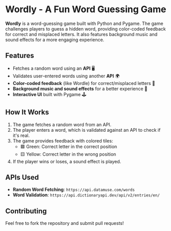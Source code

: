 # Wordly - A Fun Word Guessing Game  

**Wordly** is a word-guessing game built with Python and Pygame. The game challenges players to guess a hidden word, providing color-coded feedback for correct and misplaced letters. It also features background music and sound effects for a more engaging experience.  

## Features  
- Fetches a random word using an **API** 🖥️  
- Validates user-entered words using another **API** 🌍  
- **Color-coded feedback** (like Wordle) for correct/misplaced letters 🎨  
- **Background music and sound effects** for a better experience 🎵  
- **Interactive UI** built with Pygame 🕹️  

## How It Works  
1. The game fetches a random word from an API.  
2. The player enters a word, which is validated against an API to check if it's real.  
3. The game provides feedback with colored tiles:  
   - 🟩 Green: Correct letter in the correct position  
   - 🟨 Yellow: Correct letter in the wrong position  
4. If the player wins or loses, a sound effect is played.  

## APIs Used  
- **Random Word Fetching**: `https://api.datamuse.com/words`  
- **Word Validation**: `https://api.dictionaryapi.dev/api/v2/entries/en/`  

## Contributing  
Feel free to fork the repository and submit pull requests!  
